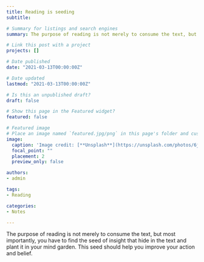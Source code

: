 ```yaml
---
title: Reading is seeding
subtitle:

# Summary for listings and search engines
summary: The purpose of reading is not merely to consume the text, but most importantly, you have to find the seed of insight that hide in the text and plant it in your mind garden. This seed should help you improve your action and belief.

# Link this post with a project
projects: []

# Date published
date: "2021-03-13T00:00:00Z"

# Date updated
lastmod: "2021-03-13T00:00:00Z"

# Is this an unpublished draft?
draft: false

# Show this page in the Featured widget?
featured: false

# Featured image
# Place an image named `featured.jpg/png` in this page's folder and customize its options here.
image:
  caption: 'Image credit: [**Unsplash**](https://unsplash.com/photos/6jYoil2GhVk)'
  focal_point: ""
  placement: 2
  preview_only: false

authors:
- admin

tags:
- Reading

categories:
- Notes

---
```


The purpose of reading is not merely to consume the text, but most importantly, you have to find the seed of insight that hide in the text and plant it in your mind garden. This seed should help you improve your action and belief.
